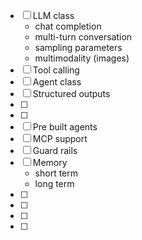 

- [ ] LLM class
    - chat completion
    - multi-turn conversation
    - sampling parameters
    - multimodality (images)
- [ ] Tool calling
- [ ] Agent class
- [ ] Structured outputs
- [ ]
- [ ]
- [ ] Pre built agents
- [ ] MCP support
- [ ] Guard rails
- [ ] Memory
    - short term
    - long term
- [ ]
- [ ]
- [ ]
- [ ]